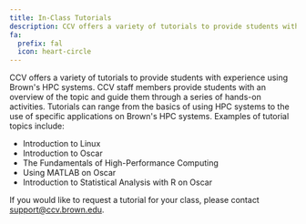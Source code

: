 ```yaml
---
title: In-Class Tutorials
description: CCV offers a variety of tutorials to provide students with experience using Brown's HPC systems. Learn more here.
fa:
  prefix: fal
  icon: heart-circle
---
```


CCV offers a variety of tutorials to provide students with experience using Brown's HPC systems. CCV staff members provide students with an overview of the topic and guide them through a series of hands-on activities. Tutorials can range from the basics of using HPC systems to the use of specific applications on Brown's HPC systems. Examples of tutorial topics include:

* Introduction to Linux
* Introduction to Oscar
* The Fundamentals of High-Performance Computing
* Using MATLAB on Oscar
* Introduction to Statistical Analysis with R on Oscar

If you would like to request a tutorial for your class, please contact [support@ccv.brown.edu](mailto:support@ccv.brown.edu).